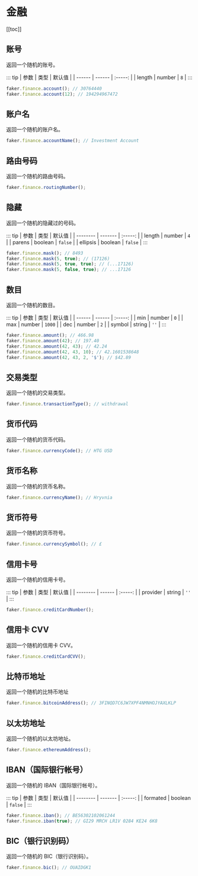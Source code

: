 # 金融

[[toc]]

## 账号

返回一个随机的账号。

::: tip
| 参数 | 类型 | 默认值 |
| ------ | ------ | :-----: |
| length | number | `8` |
:::

```js
faker.finance.account(); // 30764440
faker.finance.account(12); // 194294967472
```

## 账户名

返回一个随机的账户名。

```js
faker.finance.accountName(); // Investment Account
```

## 路由号码 <Badge text="5.0.0+" type="tip" vertical="middle"/>

返回一个随机的路由号码。

```js
faker.finance.routingNumber();
```

## 隐藏

返回一个随机的隐藏过的号码。

::: tip
| 参数 | 类型 | 默认值 |
| -------- | ------- | :-----: |
| length | number | `4` |
| parens | boolean | `false` |
| ellipsis | boolean | `false` |
:::

```js
faker.finance.mask(); // 8493
faker.finance.mask(5, true); // (17126)
faker.finance.mask(5, true, true); // (...17126)
faker.finance.mask(5, false, true); // ...17126
```

## 数目

返回一个随机的数目。

::: tip
| 参数 | 类型 | 默认值 |
| ------ | ------ | :-----: |
| min | number | `0` |
| max | number | `1000` |
| dec | number | `2` |
| symbol | string | `''` |
:::

```js
faker.finance.amount(); // 466.98
faker.finance.amount(42); // 197.40
faker.finance.amount(42, 43); // 42.24
faker.finance.amount(42, 43, 10); // 42.1601538648
faker.finance.amount(42, 43, 2, '$'); // $42.89
```

## 交易类型

返回一个随机的交易类型。

```js
faker.finance.transactionType(); // withdrawal
```

## 货币代码

返回一个随机的货币代码。

```js
faker.finance.currencyCode(); // HTG USD
```

## 货币名称

返回一个随机的货币名称。

```js
faker.finance.currencyName(); // Hryvnia
```

## 货币符号

返回一个随机的货币符号。

```js
faker.finance.currencySymbol(); // £
```

## 信用卡号 <Badge text="5.0.0+" type="tip" vertical="middle"/>

返回一个随机的信用卡号。

::: tip
| 参数 | 类型 | 默认值 |
| -------- | ------ | :-----: |
| provider | string | `''` |
:::

```js
faker.finance.creditCardNumber();
```

## 信用卡 CVV <Badge text="5.0.0+" type="tip" vertical="middle"/>

返回一个随机的信用卡 CVV。

```js
faker.finance.creditCardCVV();
```

## 比特币地址

返回一个随机的比特币地址

```js
faker.finance.bitcoinAddress(); // 3FINQD7C6JW7XPF4NMNHOJYAXLKLP
```

## 以太坊地址 <Badge text="5.0.0+" type="tip" vertical="middle"/>

返回一个随机的以太坊地址。

```js
faker.finance.ethereumAddress();
```

## IBAN（国际银行帐号）

返回一个随机的 IBAN（国际银行帐号）。

::: tip
| 参数 | 类型 | 默认值 |
| -------- | ------- | :-----: |
| formated | boolean | `false` |
:::

```js
faker.finance.iban(); // BE56302102061244
faker.finance.iban(true); // GI29 MRCH LR1V 0284 KE24 6K8
```

## BIC（银行识别码）

返回一个随机的 BIC（银行识别码）。

```js
faker.finance.bic(); // OUAIDGK1
```
